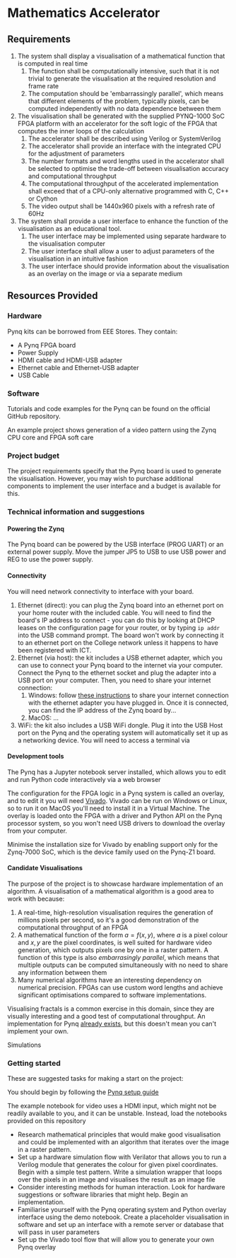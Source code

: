 # Mathematics Accelerator

## Requirements

1. The system shall display a visualisation of a mathematical function that is computed in real time
    1. The function shall be computationally intensive, such that it is not trivial to generate the visualisation at the required resolution and frame rate
    2. The computation should be 'embarrassingly parallel', which means that different elements of the problem, typically pixels, can be computed independently with no data dependence between them
2. The visualisation shall be generated with the supplied PYNQ-1000 SoC FPGA platform with an accelerator for the soft logic of the FPGA that computes the inner loops of the calculation
   1. The accelerator shall be described using Verilog or SystemVerilog
   2. The accelerator shall provide an interface with the integrated CPU for the adjustment of parameters
   3. The number formats and word lengths used in the accelerator shall be selected to optimise the trade-off between visualisation accuracy and computational throughput
   4. The computational throughput of the accelerated implementation shall exceed that of a CPU-only alternative programmed with C, C++ or Cython
   5. The video output shall be 1440x960 pixels with a refresh rate of 60Hz
3. The system shall provide a user interface to enhance the function of the visualisation as an educational tool.
    1. The user interface may be implemented using separate hardware to the visualisation computer
    2. The user interface shall allow a user to adjust parameters of the visualisation in an intuitive fashion
    3. The user interface should provide information about the visualisation as an overlay on the image or via a separate medium

## Resources Provided

### Hardware

Pynq kits can be borrowed from EEE Stores. They contain:

- A Pynq FPGA board
- Power Supply
- HDMI cable and HDMI-USB adapter
- Ethernet cable and Ethernet-USB adapter
- USB Cable

### Software

Tutorials and code examples for the Pynq can be found on the official GitHub repository.

An example project shows generation of a video pattern using the Zynq CPU core and FPGA soft care

### Project budget

The project requirements specify that the Pynq board is used to generate the visualisation. However, you may wish to purchase additional components to implement the user interface and a budget is available for this.

### Technical information and suggestions

#### Powering the Zynq

The Pynq board can be powered by the USB interface (PROG UART) or an external power supply. Move the jumper JP5 to USB to use USB power and REG to use the power supply.

#### Connectivity

You will need network connectivity to interface with your board.

1. Ethernet (direct): you can plug the Zynq board into an ethernet port on your home router with the included cable. You will need to find the board's IP address to connect - you can do this by looking at DHCP leases on the configuration page for your router, or by typing `ip addr` into the USB command prompt. The board  won't work by connecting it to an ethernet port on the College network unless it happens to have been registered with ICT.
2. Ethernet (via host): the kit includes a USB ethernet adapter, which you can use to connect your Pynq board to the internet via your computer. Connect the Pynq to the ethernet socket and plug the adapter into a USB port on your computer. Then, you need to share your internet connection:
   1. Windows: follow [these instructions](https://www.tomshardware.com/how-to/share-internet-connection-windows-ethernet-wi-fi) to share your internet connection with the ethernet adapter you have plugged in. Once it is connected, you can find the IP address of the Zynq board by... 
   2. MacOS: ...
3. WiFi: the kit also includes a USB WiFi dongle. Plug it into the USB Host port on the Pynq and the operating system will automatically set it up as a networking device. You will need to access a terminal via 

#### Development tools

The Pynq has a Jupyter notebook server installed, which allows you to edit and run Python code interactively via a web browser

The configuration for the FPGA logic in a Pynq system is called an overlay, and to edit it you will need [Vivado](https://www.xilinx.com/support/download.html). Vivado can be run on Windows or Linux, so to run it on MacOS you'll need to install it in a Virtual Machine. The overlay is loaded onto the FPGA with a driver and Python API on the Pynq processor system, so you won't need USB drivers to download the overlay from your computer.

Minimise the installation size for Vivado by enabling support only for the Zynq-7000 SoC, which is the device family used on the Pynq-Z1 board.

#### Candidate Visualisations

The purpose of the project is to showcase hardware implementation of an algorithm. A visualisation of a mathematical algorithm is a good area to work with because:

1. A real-time, high-resolution visualisation requires the generation of millions pixels per second, so it's a good demonstration of the computational throughput of an FPGA
2. A mathematical function of the form $a=f(x,y)$, where $a$ is a pixel colour and $x, y$ are the pixel coordinates, is well suited for hardware video generation, which outputs pixels one by one in a raster pattern. A function of this type is also _embarrasingly parallel_, which means that multiple outputs can be computed simultaneously with no need to share any information between them
3. Many numerical algorithms have an interesting dependency on numerical precision. FPGAs can use custom word lengths and achieve significant optimisations compared to software implementations.

Visualising fractals is a common exercise in this domain, since they are visually interesting and a good test of computational throughput. An implementation for Pynq [already exists](), but this doesn't mean you can't implement your own.

Simulations 

### Getting started

These are suggested tasks for making a start on the project:

You should begin by following the [Pynq setup guide](https://pynq.readthedocs.io/en/latest/getting_started/pynq_z1_setup.html)

The example notebook for video uses a HDMI input, which might not be readily available to you, and it can be unstable. Instead, load the notebooks provided on this repository

- Research mathematical principles that would make good visualisation and could be implemented with an algorithm that iterates over the image in a raster pattern.
- Set up a hardware simulation flow with Verilator that allows you to run a Verilog module that generates the colour for given pixel coordinates. Begin with a simple test pattern. Write a simulation wrapper that loops over the pixels in an image and visualises the result as an image file
- Consider interesting methods for human interaction. Look for hardware suggestions or software libraries that might help. Begin an implementation.
- Familiarise yourself with the Pynq operating system and Python overlay interface using the demo notebook. Create a placeholder visualisation in software and set up an interface with a remote server or database that will pass in user parameters
- Set up the Vivado tool flow that will allow you to generate your own Pynq overlay

